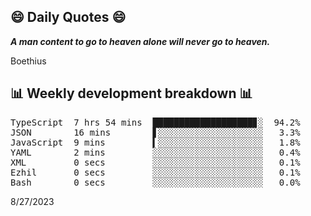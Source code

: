 ## 😄 Daily Quotes 😄

_**A man content to go to heaven alone will never go to heaven.**_

Boethius



## 📊 Weekly development breakdown 📊

<pre>TypeScript  7 hrs 54 mins  ███████████████████▊░  94.2%
JSON        16 mins        ▋░░░░░░░░░░░░░░░░░░░░   3.3%
JavaScript  9 mins         ▍░░░░░░░░░░░░░░░░░░░░   1.8%
YAML        2 mins         ░░░░░░░░░░░░░░░░░░░░░   0.4%
XML         0 secs         ░░░░░░░░░░░░░░░░░░░░░   0.1%
Ezhil       0 secs         ░░░░░░░░░░░░░░░░░░░░░   0.1%
Bash        0 secs         ░░░░░░░░░░░░░░░░░░░░░   0.0%</pre>

8/27/2023